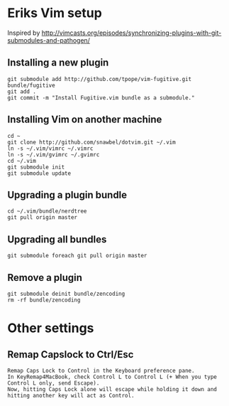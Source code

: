# Eriks Vim setup

Inspired by http://vimcasts.org/episodes/synchronizing-plugins-with-git-submodules-and-pathogen/

## Installing a new plugin
    git submodule add http://github.com/tpope/vim-fugitive.git bundle/fugitive
    git add .
    git commit -m "Install Fugitive.vim bundle as a submodule."

## Installing Vim on another machine

    cd ~
    git clone http://github.com/snawbel/dotvim.git ~/.vim
    ln -s ~/.vim/vimrc ~/.vimrc
    ln -s ~/.vim/gvimrc ~/.gvimrc
    cd ~/.vim
    git submodule init
    git submodule update

## Upgrading a plugin bundle

    cd ~/.vim/bundle/nerdtree
    git pull origin master

## Upgrading all bundles
 
    git submodule foreach git pull origin master

## Remove a plugin

    git submodule deinit bundle/zencoding
    rm -rf bundle/zencoding
    
# Other settings

## Remap Capslock to Ctrl/Esc

    Remap Caps Lock to Control in the Keyboard preference pane.
    In KeyRemap4MacBook, check Control L to Control L (+ When you type Control L only, send Escape).
    Now, hitting Caps Lock alone will escape while holding it down and hitting another key will act as Control.



